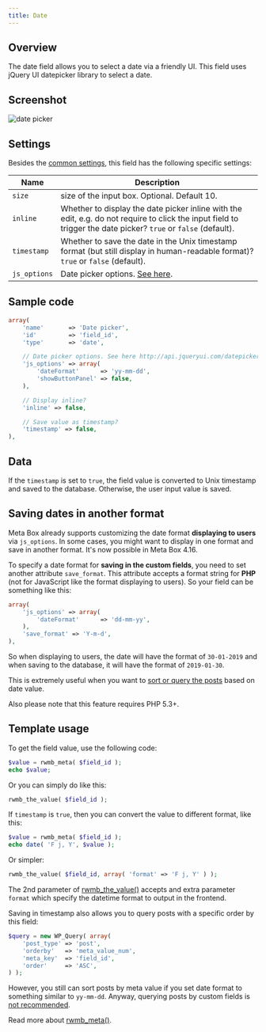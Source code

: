 ```yaml
---
title: Date
---
```


## Overview

The date field allows you to select a date via a friendly UI. This field uses jQuery UI datepicker library to select a date.

## Screenshot

![date picker](https://i.imgur.com/MxcgZJy.png)

## Settings

Besides the [common settings](/field-settings/), this field has the following specific settings:

Name | Description
--- | ---
`size` | size of the input box. Optional. Default 10.
`inline` | Whether to display the date picker inline with the edit, e.g. do not require to click the input field to trigger the date picker? `true` or `false` (default).
`timestamp` | Whether to save the date in the Unix timestamp format (but still display in human-readable format)? `true` or `false` (default).
`js_options`|Date picker options. [See here](http://api.jqueryui.com/datepicker).

## Sample code

```php
array(
    'name'       => 'Date picker',
    'id'         => 'field_id',
    'type'       => 'date',

    // Date picker options. See here http://api.jqueryui.com/datepicker
    'js_options' => array(
        'dateFormat'      => 'yy-mm-dd',
        'showButtonPanel' => false,
    ),

    // Display inline?
    'inline' => false,

    // Save value as timestamp?
    'timestamp' => false,
),
```

## Data

If the `timestamp` is set to `true`, the field value is converted to Unix timestamp and saved to the database. Otherwise, the user input value is saved.

## Saving dates in another format

Meta Box already supports customizing the date format **displaying to users** via `js_options`. In some cases, you might want to display in one format and save in another format. It's now possible in Meta Box 4.16.

To specify a date format for **saving in the custom fields**, you need to set another attribute `save_format`. This attribute accepts a format string for **PHP** (not for JavaScript like the format displaying to users). So your field can be something like this:

```php
array(
    'js_options' => array(
        'dateFormat'      => 'dd-mm-yy',
    ),
    'save_format' => 'Y-m-d',
),
```

So when displaying to users, the date will have the format of `30-01-2019` and when saving to the database, it will have the format of `2019-01-30`.

This is extremely useful when you want to [sort or query the posts](https://metabox.io/get-posts-by-custom-fields-in-wordpress/) based on date value.

Also please note that this feature requires PHP 5.3+.

## Template usage

To get the field value, use the following code:

```php
$value = rwmb_meta( $field_id );
echo $value;
```

Or you can simply do like this:

```php
rwmb_the_value( $field_id );
```

If `timestamp` is `true`, then you can convert the value to different format, like this:

```php
$value = rwmb_meta( $field_id );
echo date( 'F j, Y', $value );
```

Or simpler:

```php
rwmb_the_value( $field_id, array( 'format' => 'F j, Y' ) );
```

The 2nd parameter of [rwmb_the_value()](/rwmb-the-value/) accepts and extra parameter `format` which specify the datetime format to output in the frontend.

Saving in timestamp also allows you to query posts with a specific order by this field:

```php
$query = new WP_Query( array(
    'post_type' => 'post',
    'orderby'   => 'meta_value_num',
    'meta_key'  => 'field_id',
    'order'     => 'ASC',
) );
```

However, you still can sort posts by meta value if you set date format to something similar to `yy-mm-dd`. Anyway, querying posts by custom fields is [not recommended](https://metabox.io/custom-fields-vs-custom-taxonomies/).

Read more about [rwmb_meta()](/rwmb-meta/).
